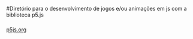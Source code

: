 #Diretório para o desenvolvimento de jogos e/ou animações em js com a biblioteca p5.js
###
<a href="https://p5js.org/">p5js.org</a>

